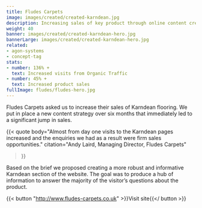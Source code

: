 ```yaml
---
title: Fludes Carpets
image: images/created/created-karndean.jpg
description: Increasing sales of key product through online content creation.
weight: 40
banner: images/created/created-karndean-hero.jpg
bannerLarge: images/created/created-karndean-hero.jpg
related:
- agon-systems
- concept-tag
stats:
- number: 136% +
  text: Increased visits from Organic Traffic
- number: 45% + 
  text: Increased product sales
fullImage: fludes/fludes-hero.jpg
---
```


Fludes Carpets asked us to increase their sales of Karndean flooring. We put in place a new content strategy over six months that immediately led to a significant jump in sales.

{{< quote
	body="Almost from day one visits to the Karndean pages increased and the enquiries we had as a result were firm sales opportunities."
	citation="Andy Laird, Managing Director, Fludes Carpets"
>}}

Based on the brief we proposed creating a more robust and informative Karndean section of the website. The goal was to produce a hub of information to answer the majority of the visitor’s questions about the product.

{{< button "http://www.fludes-carpets.co.uk" >}}Visit site{{</ button >}}
